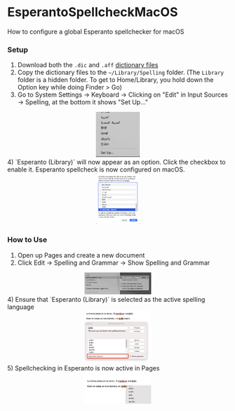 # EsperantoSpellcheckMacOS
How to configure a global Esperanto spellchecker for macOS

### Setup

1) Download both the `.dic` and `.aff` [dictionary files](https://github.com/nhershy/EsperantoSpellcheckMacOS/tree/main/dictionary_files)
2) Copy the dictionary files to the `~/Library/Spelling` folder. (The `Library` folder is a hidden folder. To get to Home/Library, you hold down the Option key while doing Finder > Go)
3) Go to System Settings -> Keyboard -> Clicking on "Edit" in Input Sources -> Spelling, at the bottom it shows "Set Up..."
<div align="center">
    <img src="img_assets/w5WiMxY8.jpg" width="20%">
</div>
4) `Esperanto (Library)` will now appear as an option. Click the checkbox to enable it. Esperanto spellcheck is now configured on macOS.
<div align="center">
    <img src="img_assets/eA2hDpsv.jpg" width="20%">
</div>

### How to Use

1) Open up Pages and create a new document
2) Click Edit -> Spelling and Grammar -> Show Spelling and Grammar
<div align="center">
    <img src="img_assets/Settings1.jpg" width="30%">
</div>
4) Ensure that `Esperanto (Library)` is selected as the active spelling language 
<div align="center">
    <img src="img_assets/Settings2.jpg" width="30%">
</div>
5) Spellchecking in Esperanto is now active in Pages
<div align="center">
    <img src="img_assets/Pages-preview.jpg" width="30%">
</div>
